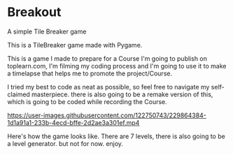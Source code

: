 # Breakout
A simple Tile Breaker game

This is a TileBreaker game made with Pygame.

This is a game I made to prepare for a Course I'm going to publish on toplearn.com, I'm filming my coding process and I'm going to use it to make a timelapse that helps me to promote the project/Course.

I tried my best to code as neat as possible, so feel free to navigate my self-claimed masterpiece.
there is also going to be a remake version of this, which is going to be coded while recording the Course.



https://user-images.githubusercontent.com/122750743/229864384-1d1a91a1-233b-4ecd-bffe-2d2ae3a301ef.mp4

Here's how the game looks like. There are 7 levels, there is also going to be a level generator. but not for now.
enjoy.

